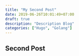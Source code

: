 ```yaml
---
title: "My Second Post"
date: 2019-06-26T10:01:49+07:00
draft: true
description: "Description Blog"
categories: ["Hugo", "Golang"]
---
```


## Second Post